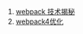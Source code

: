 1. [webpack 技术揭秘](https://juejin.im/post/5badd0c5e51d450e4437f07a)
2. [webpack4优化](https://juejin.im/post/5c763885e51d457380771ab0)
